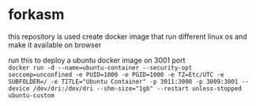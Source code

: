 # forkasm
this repository is used create docker image that run different linux os and make it available on browser 

run this to deploy a ubuntu docker image on 3001 port   
```docker run -d --name=ubuntu-container --security-opt seccomp=unconfined -e PUID=1000 -e PGID=1000 -e TZ=Etc/UTC -e SUBFOLDER=/ -e TITLE="Ubuntu Container" -p 3011:3000 -p 3009:3001 --device /dev/dri:/dev/dri --shm-size="1gb" --restart unless-stopped ubuntu-custom```
